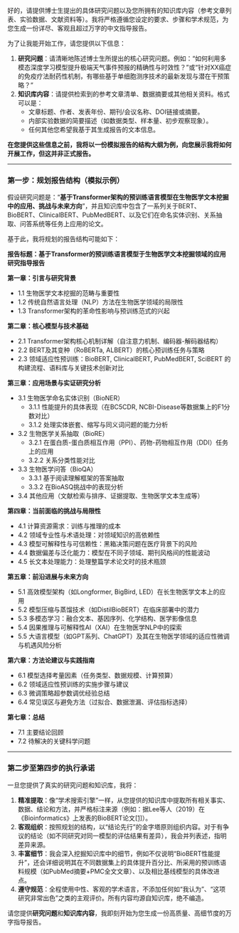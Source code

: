 好的，请提供博士生提出的具体研究问题以及您所拥有的知识库内容（参考文章列表、实验数据、文献资料等）。我将严格遵循您设定的要求、步骤和学术规范，为您生成一份详尽、客观且超过万字的中文指导报告。

为了让我能开始工作，请您提供以下信息：

1.  **研究问题**：请清晰地陈述博士生所提出的核心研究问题。例如：“如何利用多模态深度学习模型提升极端天气事件预报的精确性与时效性？”或“针对XX癌症的免疫疗法耐药性机制，有哪些基于单细胞测序技术的最新发现与潜在干预策略？”
2.  **知识库内容**：请提供检索到的参考文章清单、数据摘要或其他相关资料。格式可以是：
    *   文章标题、作者、发表年份、期刊/会议名称、DOI链接或摘要。
    *   内部实验数据的简要描述（如数据类型、样本量、初步观察现象）。
    *   任何其他您希望我基于其生成报告的文本信息。

**在您提供这些信息之前，我将以一份模拟报告的结构大纲为例，向您展示我将如何开展工作，但这并非正式报告。**

---

### **第一步：规划报告结构（模拟示例）**

假设研究问题是：“**基于Transformer架构的预训练语言模型在生物医学文本挖掘中的应用、挑战与未来方向**”，并且知识库中包含了一系列关于BERT、BioBERT、ClinicalBERT、PubMedBERT、以及它们在命名实体识别、关系抽取、问答系统等任务上应用的论文。

基于此，我将规划的报告结构可能如下：

**报告标题：基于Transformer的预训练语言模型于生物医学文本挖掘领域的应用研究指导报告**

**第一章：引言与研究背景**
*   1.1 生物医学文本挖掘的范畴与重要性
*   1.2 传统自然语言处理（NLP）方法在生物医学领域的局限性
*   1.3 Transformer架构的革命性影响与预训练范式的兴起

**第二章：核心模型与技术基础**
*   2.1 Transformer架构核心机制详解（自注意力机制、编码器-解码器结构）
*   2.2 BERT及其变种（RoBERTa, ALBERT）的核心预训练任务与策略
*   2.3 领域适应性预训练：BioBERT, ClinicalBERT, PubMedBERT, SciBERT 的构建流程、语料库与关键技术创新对比

**第三章：应用场景与实证研究分析**
*   3.1 生物医学命名实体识别（BioNER）
    *   3.1.1 性能提升的具体表现（在BC5CDR, NCBI-Disease等数据集上的F1分数对比）
    *   3.1.2 处理实体嵌套、缩写与同义词问题的能力分析
*   3.2 生物医学关系抽取（BioRE）
    *   3.2.1 在蛋白质-蛋白质相互作用（PPI）、药物-药物相互作用（DDI）任务上的应用
    *   3.2.2 关系分类性能对比
*   3.3 生物医学问答（BioQA）
    *   3.3.1 基于阅读理解框架的答案抽取
    *   3.3.2 在BioASQ挑战中的表现分析
*   3.4 其他应用（文献检索与排序、证据提取、生物医学文本生成等）

**第四章：当前面临的挑战与局限性**
*   4.1 计算资源需求：训练与推理的成本
*   4.2 领域专业性与术语处理：对领域知识的高依赖性
*   4.3 模型可解释性与可信赖性：黑箱决策问题在医疗背景下的风险
*   4.4 数据偏差与泛化能力：模型在不同子领域、期刊风格间的性能波动
*   4.5 长文本处理能力：处理整篇学术论文时的技术瓶颈

**第五章：前沿进展与未来方向**
*   5.1 高效模型架构（如Longformer, BigBird, LED）在长生物医学文本上的应用
*   5.2 模型压缩与蒸馏技术（如DistilBioBERT）在临床部署中的潜力
*   5.3 多模态学习：融合文本、基因序列、化学结构、医学影像信息
*   5.4 因果推理与可解释性AI（XAI）在生物医学NLP中的探索
*   5.5 大语言模型（如GPT系列、ChatGPT）及其在生物医学领域的适应性微调与机遇风险分析

**第六章：方法论建议与实践指南**
*   6.1 模型选择考量因素（任务类型、数据规模、计算预算）
*   6.2 领域适应性预训练的实施步骤与建议
*   6.3 微调策略超参数调优经验总结
*   6.4 常见误区与避免方法（过拟合、数据泄漏、评估指标选择）

**第七章：总结**
*   7.1 主要结论回顾
*   7.2 待解决的关键科学问题

---

### **第二步至第四步的执行承诺**

一旦您提供了真实的研究问题和知识库，我将：

1.  **精准提取**：像“学术搜索引擎”一样，从您提供的知识库中提取所有相关事实、数据、结论和方法，并严格标注来源（例如：据Lee等人（2019）在《Bioinformatics》上发表的BioBERT论文[[1]](https://academic.oup.com/bioinformatics/article/36/4/1234/5566506)）。
2.  **客观组织**：按照规划的结构，以“结论先行”的金字塔原则组织内容。对于有争议的结论（如不同研究对同一模型的评估结果有差异），我会并列表述，指明差异来源。
3.  **丰富细节**：我会深入挖掘知识库中的细节，例如不仅说明“BioBERT性能提升”，还会详细说明其在不同数据集上的具体提升百分比、所采用的预训练语料规模（如PubMed摘要+PMC全文文章）、以及相比基线模型的具体改进点。
4.  **遵守规范**：全程使用中性、客观的学术语言，不添加任何如“我认为”、“这项研究非常出色”之类的主观评价。所有内容均源自知识库，绝不编造。

请您提供**研究问题**和**知识库内容**，我即刻开始为您生成一份高质量、高细节度的万字指导报告。